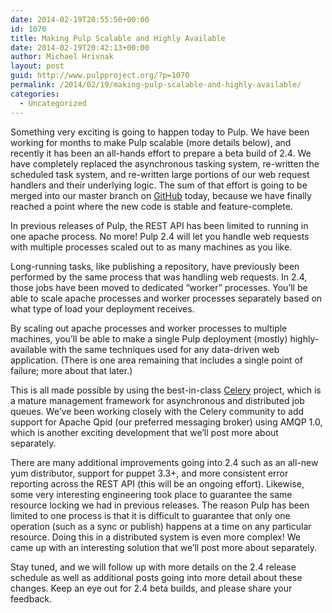 ```yaml
---
date: 2014-02-19T20:55:50+00:00
id: 1070
title: Making Pulp Scalable and Highly Available
date: 2014-02-19T20:42:13+00:00
author: Michael Hrivnak
layout: post
guid: http://www.pulpproject.org/?p=1070
permalink: /2014/02/19/making-pulp-scalable-and-highly-available/
categories:
  - Uncategorized
---
```

<!-- more -->
Something very exciting is going to happen today to Pulp. We have been working for months to make Pulp scalable (more details below), and recently it has been an all-hands effort to prepare a beta build of 2.4. We have completely replaced the asynchronous tasking system, re-written the scheduled task system, and re-written large portions of our web request handlers and their underlying logic. The sum of that effort is going to be merged into our master branch on <a href="https://github.com/pulp/pulp" target="_blank">GitHub</a> today, because we have finally reached a point where the new code is stable and feature-complete.

In previous releases of Pulp, the REST API has been limited to running in one apache process. No more! Pulp 2.4 will let you handle web requests with multiple processes scaled out to as many machines as you like.

Long-running tasks, like publishing a repository, have previously been performed by the same process that was handling web requests. In 2.4, those jobs have been moved to dedicated &#8220;worker&#8221; processes. You&#8217;ll be able to scale apache processes and worker processes separately based on what type of load your deployment receives.

By scaling out apache processes and worker processes to multiple machines, you&#8217;ll be able to make a single Pulp deployment (mostly) highly-available with the same techniques used for any data-driven web application. (There is one area remaining that includes a single point of failure; more about that later.)

This is all made possible by using the best-in-class <a href="http://www.celeryproject.org/" target="_blank">Celery</a> project, which is a mature management framework for asynchronous and distributed job queues. We&#8217;ve been working closely with the Celery community to add support for Apache Qpid (our preferred messaging broker) using AMQP 1.0, which is another exciting development that we&#8217;ll post more about separately.

There are many additional improvements going into 2.4 such as an all-new yum distributor, support for puppet 3.3+, and more consistent error reporting across the REST API (this will be an ongoing effort). Likewise, some very interesting engineering took place to guarantee the same resource locking we had in previous releases. The reason Pulp has been limited to one process is that it is difficult to guarantee that only one operation (such as a sync or publish) happens at a time on any particular resource. Doing this in a distributed system is even more complex! We came up with an interesting solution that we&#8217;ll post more about separately.

Stay tuned, and we will follow up with more details on the 2.4 release schedule as well as additional posts going into more detail about these changes. Keep an eye out for 2.4 beta builds, and please share your feedback.
